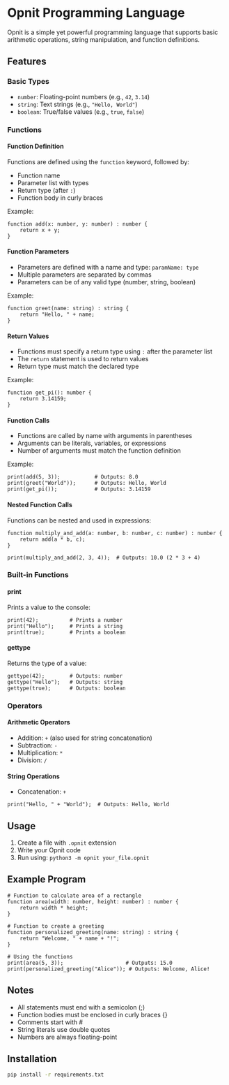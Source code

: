 # Opnit Programming Language

Opnit is a simple yet powerful programming language that supports basic arithmetic operations, string manipulation, and function definitions.

## Features

### Basic Types
- `number`: Floating-point numbers (e.g., `42`, `3.14`)
- `string`: Text strings (e.g., `"Hello, World"`)
- `boolean`: True/false values (e.g., `true`, `false`)

### Functions

#### Function Definition
Functions are defined using the `function` keyword, followed by:
- Function name
- Parameter list with types
- Return type (after `:`)
- Function body in curly braces

Example:
```opnit
function add(x: number, y: number) : number {
    return x + y;
}
```

#### Function Parameters
- Parameters are defined with a name and type: `paramName: type`
- Multiple parameters are separated by commas
- Parameters can be of any valid type (number, string, boolean)

Example:
```opnit
function greet(name: string) : string {
    return "Hello, " + name;
}
```

#### Return Values
- Functions must specify a return type using `:` after the parameter list
- The `return` statement is used to return values
- Return type must match the declared type

Example:
```opnit
function get_pi(): number {
    return 3.14159;
}
```

#### Function Calls
- Functions are called by name with arguments in parentheses
- Arguments can be literals, variables, or expressions
- Number of arguments must match the function definition

Example:
```opnit
print(add(5, 3));           # Outputs: 8.0
print(greet("World"));      # Outputs: Hello, World
print(get_pi());            # Outputs: 3.14159
```

#### Nested Function Calls
Functions can be nested and used in expressions:

```opnit
function multiply_and_add(a: number, b: number, c: number) : number {
    return add(a * b, c);
}

print(multiply_and_add(2, 3, 4));  # Outputs: 10.0 (2 * 3 + 4)
```

### Built-in Functions

#### print
Prints a value to the console:
```opnit
print(42);          # Prints a number
print("Hello");     # Prints a string
print(true);        # Prints a boolean
```

#### gettype
Returns the type of a value:
```opnit
gettype(42);        # Outputs: number
gettype("Hello");   # Outputs: string
gettype(true);      # Outputs: boolean
```

### Operators

#### Arithmetic Operators
- Addition: `+` (also used for string concatenation)
- Subtraction: `-`
- Multiplication: `*`
- Division: `/`

#### String Operations
- Concatenation: `+`
```opnit
print("Hello, " + "World");  # Outputs: Hello, World
```

## Usage

1. Create a file with `.opnit` extension
2. Write your Opnit code
3. Run using: `python3 -m opnit your_file.opnit`

## Example Program

```opnit
# Function to calculate area of a rectangle
function area(width: number, height: number) : number {
    return width * height;
}

# Function to create a greeting
function personalized_greeting(name: string) : string {
    return "Welcome, " + name + "!";
}

# Using the functions
print(area(5, 3));                    # Outputs: 15.0
print(personalized_greeting("Alice")); # Outputs: Welcome, Alice!
```

## Notes
- All statements must end with a semicolon (;)
- Function bodies must be enclosed in curly braces {}
- Comments start with #
- String literals use double quotes
- Numbers are always floating-point

## Installation
```bash
pip install -r requirements.txt
``` 